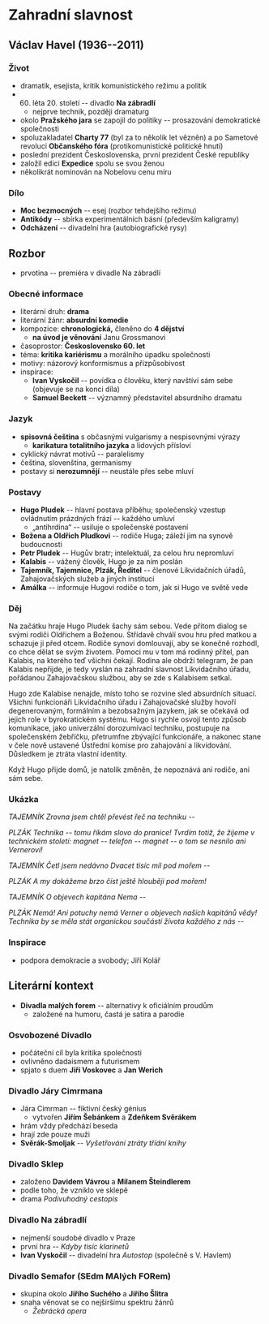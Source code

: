 # Zahradní slavnost

## Václav Havel (1936--2011)

### Život
- dramatik, esejista, kritik komunistického režimu a politik
- 60. léta 20. století -- divadlo **Na zábradlí**
  - nejprve technik, později dramaturg
- okolo **Pražského jara** se zapojil do politiky -- prosazování demokratické společnosti
- spoluzakladatel **Charty 77** (byl za to několik let vězněn) a po Sametové revoluci **Občanského fóra** (protikomunistické politické hnutí)
- poslední prezident Československa, první prezident České republiky
- založil edici **Expedice** spolu se svou ženou
- několikrát nominován na Nobelovu cenu míru

### Dílo
- **Moc bezmocných** -- esej (rozbor tehdejšího režimu)
- **Antikódy** -- sbírka experimentálních básní (především kaligramy)
- **Odcházení** -- divadelní hra (autobiografické rysy)

## Rozbor
- prvotina -- premiéra v divadle Na zábradlí

### Obecné informace
- literární druh: **drama**
- literární žánr: **absurdní komedie**  
- kompozice: **chronologická,** členěno do **4 dějství**
  - **na úvod je věnování** Janu Grossmanovi
- časoprostor: **Československo 60. let**
- téma: **kritika kariérismu** a morálního úpadku společnosti
- motivy: názorový konformismus a přizpůsobivost
- inspirace:
  - **Ivan Vyskočil** -- povídka o člověku, který navštíví sám sebe (objevuje se na konci díla)
  - **Samuel Beckett** -- významný představitel absurdního dramatu

### Jazyk
- **spisovná čeština** s občasnými vulgarismy a nespisovnými výrazy
  - **karikatura totalitního jazyka** a lidových přísloví
- cyklický návrat motivů -- paralelismy
- čeština, slovenština, germanismy
- postavy si **nerozumnějí** -- neustále přes sebe mluví

### Postavy
- **Hugo Pludek** -- hlavní postava příběhu; společenský vzestup ovládnutím prázdných frází -- každého umluví
  - „antihrdina“ -- usiluje o společenské postavení
- **Božena a Oldřich Pludkovi** -- rodiče Huga; záleží jim na synově budoucnosti
- **Petr Pludek** -- Hugův bratr; intelektuál, za celou hru nepromluví
- **Kalabis** -- vážený člověk, Hugo je za ním poslán
- **Tajemník, Tajemnice, Plzák, Ředitel** -- členové Likvidačních úřadů, Zahajovačských služeb a jiných institucí
- **Amálka** -- informuje Hugovi rodiče o tom, jak si Hugo ve světě vede

### Děj
Na začátku hraje Hugo Pludek šachy sám sebou. Vede přitom dialog se svými rodiči Oldřichem a Boženou. Střídavě chválí svou hru před matkou a schazuje ji před otcem. Rodiče synovi domlouvají, aby se konečně rozhodl, co chce dělat se svým životem. Pomoci mu v tom má rodinný přítel, pan Kalabis, na kterého teď všichni čekají. Rodina ale obdrží telegram, že pan Kalabis nepřijde, je tedy vyslán na zahradní slavnost Likvidačního úřadu, pořádanou Zahajovačskou službou, aby se zde s Kalabisem setkal.

Hugo zde Kalabise nenajde, místo toho se rozvine sled absurdních situací. Všichni funkcionáři Likvidačního úřadu i Zahajovačské služby hovoří degenerovaným, formálním a bezobsažným jazykem, jak se očekává od jejich role v byrokratickém systému. Hugo si rychle osvojí tento způsob komunikace, jako univerzální dorozumívací techniku, postupuje na společenském žebříčku, přetrumfne zbývající funkcionáře, a nakonec stane v čele nově ustavené Ústřední komise pro zahajování a likvidování. Důsledkem je ztráta vlastní identity.

Když Hugo přijde domů, je natolik změněn, že nepoznává ani rodiče, ani sám sebe.

### Ukázka
_TAJEMNÍK Zrovna jsem chtěl převést řeč na techniku --_

_PLZÁK Technika -- tomu říkám slovo do pranice! Tvrdím totiž, že žijeme v technickém století: magnet -- telefon -- magnet -- o tom se nesnilo ani Vernerovi!_

_TAJEMNÍK Četl jsem nedávno Dvacet tisíc mil pod mořem --_

_PLZÁK A my dokážeme brzo číst ještě hlouběji pod mořem!_

_TAJEMNÍK O objevech kapitána Nema --_

_PLZÁK Nemá! Ani potuchy nemá Verner o objevech našich kapitánů vědy! Technika by se měla stát organickou součástí života každého z nás --_

### Inspirace
- podpora demokracie a svobody; Jiří Kolář

## Literární kontext
- **Divadla malých forem** -- alternativy k oficiálním proudům
  - založené na humoru, častá je satira a parodie

### Osvobozené Divadlo
- počáteční cíl byla kritika společnosti
- ovlivněno dadaismem a futurismem
- spjato s duem **Jiří Voskovec** a **Jan Werich**

### Divadlo Járy Cimrmana
- Jára Cimrman -- fiktivní český génius
  - vytvořen **Jiřím Šebánkem** a **Zdeňkem Svěrákem**
- hrám vždy předchází beseda
- hrají zde pouze muži
- **Svěrák-Smoljak** -- _Vyšetřování ztráty třídní knihy_

### Divadlo Sklep
- založeno **Davidem Vávrou** a **Milanem Šteindlerem**
- podle toho, že vzniklo ve sklepě
- drama _Podivuhodný cestopis_

### Divadlo Na zábradlí
- nejmenší soudobé divadlo v Praze
- první hra -- _Kdyby tisíc klarinetů_
- **Ivan Vyskočil** -- divadelní hra _Autostop_ (společně s V. Havlem)

### Divadlo Semafor (SEdm MAlých FORem)
- skupina okolo **Jiřího Suchého** a **Jiřího Šlitra**
- snaha věnovat se co nejširšímu spektru žánrů
  - _Žebrácká opera_
